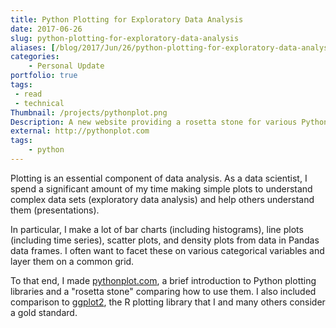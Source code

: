```yaml
---
title: Python Plotting for Exploratory Data Analysis
date: 2017-06-26
slug: python-plotting-for-exploratory-data-analysis
aliases: [/blog/2017/Jun/26/python-plotting-for-exploratory-data-analysis/]
categories:
    - Personal Update
portfolio: true
tags:
 - read
 - technical
Thumbnail: /projects/pythonplot.png
Description: A new website providing a rosetta stone for various Python plotting libraries.
external: http://pythonplot.com
tags:
    - python
---
```


Plotting is an essential component of data analysis. As a data scientist, I spend a significant amount of my time making simple plots to understand complex data sets (exploratory data analysis) and help others understand them (presentations).

In particular, I make a lot of bar charts (including histograms), line plots (including time series), scatter plots, and density plots from data in Pandas data frames. I often want to facet these on various categorical variables and layer them on a common grid.

To that end, I made [pythonplot.com](http://pythonplot.com/), a brief introduction to Python plotting libraries and a "rosetta stone" comparing how to use them. I also included comparison to [ggplot2](https://en.wikipedia.org/wiki/Ggplot2 "Wikipedia Entry: ggplot2 - Wikipedia"), the R plotting library that I and many others consider a gold standard.
